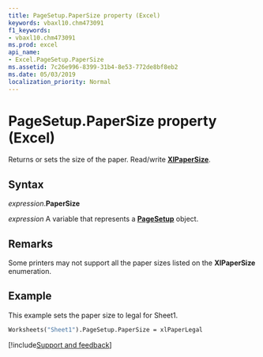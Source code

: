 ```yaml
---
title: PageSetup.PaperSize property (Excel)
keywords: vbaxl10.chm473091
f1_keywords:
- vbaxl10.chm473091
ms.prod: excel
api_name:
- Excel.PageSetup.PaperSize
ms.assetid: 7c26e996-8399-31b4-8e53-772de8bf8eb2
ms.date: 05/03/2019
localization_priority: Normal
---
```



# PageSetup.PaperSize property (Excel)

Returns or sets the size of the paper. Read/write **[XlPaperSize](Excel.XlPaperSize.md)**.


## Syntax

_expression_.**PaperSize**

_expression_ A variable that represents a **[PageSetup](Excel.PageSetup.md)** object.


## Remarks

Some printers may not support all the paper sizes listed on the **XlPaperSize** enumeration.


## Example

This example sets the paper size to legal for Sheet1.

```vb
Worksheets("Sheet1").PageSetup.PaperSize = xlPaperLegal
```



[!include[Support and feedback](~/includes/feedback-boilerplate.md)]
